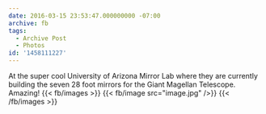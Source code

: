 ```yaml
---
date: 2016-03-15 23:53:47.000000000 -07:00
archive: fb
tags: 
  - Archive Post
  - Photos
id: '1458111227'
---
```


At the super cool University of Arizona Mirror Lab where they are currently building the seven 28 foot mirrors for the Giant Magellan Telescope. Amazing!
{{< fb/images >}}
{{< fb/image src="image.jpg" />}}
{{< /fb/images >}}
